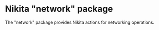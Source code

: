 
# Nikita "network" package

The "network" package provides Nikita actions for networking operations.
